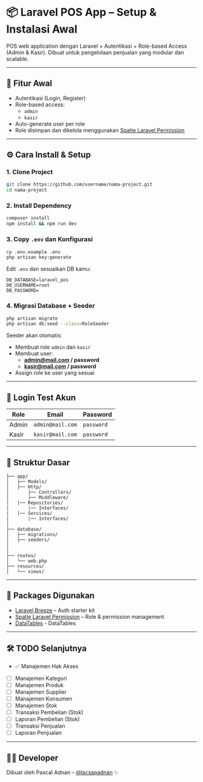 # 📦 Laravel POS App – Setup & Instalasi Awal

POS web application dengan Laravel + Autentikasi + Role-based Access (Admin & Kasir). Dibuat untuk pengelolaan penjualan yang modular dan scalable.

---


## 🚀 Fitur Awal

- Autentikasi (Login, Register)
- Role-based access:
  - `admin`
  - `kasir`
- Auto-generate user per role
- Role disimpan dan dikelola menggunakan [Spatie Laravel Permission](https://spatie.be/docs/laravel-permission)

---

## ⚙️ Cara Install & Setup

### 1. Clone Project

```bash
git clone https://github.com/username/nama-project.git
cd nama-project
```

### 2. Install Dependency

```bash
composer install
npm install && npm run dev
```

### 3. Copy `.env` dan Konfigurasi

```bash
cp .env.example .env
php artisan key:generate
```

Edit `.env` dan sesuaikan DB kamu:

```
DB_DATABASE=laravel_pos
DB_USERNAME=root
DB_PASSWORD=
```

### 4. Migrasi Database + Seeder

```bash
php artisan migrate
php artisan db:seed --class=RoleSeeder
```

Seeder akan otomatis:

- Membuat role `admin` dan `kasir`
- Membuat user:
  - **admin@mail.com / password**
  - **kasir@mail.com / password**
- Assign role ke user yang sesuai

---

## 🔐 Login Test Akun

| Role  | Email             | Password  |
|-------|-------------------|-----------|
| Admin | `admin@mail.com`  | `password` |
| Kasir | `kasir@mail.com`  | `password` |

---

## 📁 Struktur Dasar

```
├── app/
│   ├── Models/
│   ├── Http/
│       ├── Controllers/
│       ├── Middleware/
|   |── Repositories/
|       |── Interfaces/
|   |── Services/
|       |── Interfaces/
│
├── database/
│   ├── migrations/
│   ├── seeders/
│    
│
├── routes/
│   └── web.php
├── resources/
│   └── views/
```

---

## 📌 Packages Digunakan

- [Laravel Breeze](https://laravel.com/docs/starter-kits#laravel-breeze) – Auth starter kit
- [Spatie Laravel Permission](https://github.com/spatie/laravel-permission) – Role & permission management
- [DataTables](https://datatables.net/) - DataTables

---

## 🛠️ TODO Selanjutnya

- ✅ Manajemen Hak Akses
- [ ] Manajemen Kategori
- [ ] Manajemen Produk
- [ ] Manajemen Supplier
- [ ] Manajemen Konsumen
- [ ] Manajemen Stok
- [ ] Transaksi Pembelian (Stok)
- [ ] Laporan Pembelian (Stok)
- [ ] Transaksi Penjualan
- [ ] Laporan Penjualan

---

## 🧑‍💻 Developer

Dibuat oleh Pascal Adnan – [@lacsapadnan](https://github.com/lacsapadnan) ✨